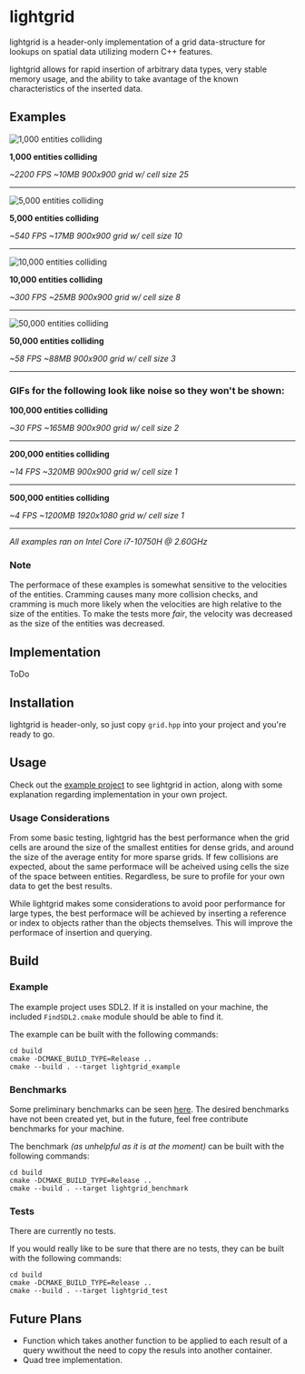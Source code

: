 # lightgrid

lightgrid is a header-only implementation of a grid data-structure for lookups on spatial data utilizing modern C++ features.

lightgrid allows for rapid insertion of arbitrary data types, very stable memory usage, and the ability to take avantage of the known characteristics of the inserted data.

## Examples 


![1,000 entities colliding](./example/gifs/grid_example_1000.gif)

**1,000 entities colliding**

*~2200 FPS ~10MB 900x900 grid w/ cell size 25*

---
![5,000 entities colliding](./example/gifs/grid_example_5000.gif)

**5,000 entities colliding**

*~540 FPS ~17MB 900x900 grid w/ cell size 10*

---

![10,000 entities colliding](./example/gifs/grid_example_10000.gif)

**10,000 entities colliding**

*~300 FPS ~25MB 900x900 grid w/ cell size 8*

---

![50,000 entities colliding](./example/gifs/grid_example_50000.gif)

**50,000 entities colliding**

*~58 FPS ~88MB 900x900 grid w/ cell size 3*

---

### **GIFs for the following look like noise so they won't be shown:**

**100,000 entities colliding**

*~30 FPS ~165MB 900x900 grid w/ cell size 2*

---

**200,000 entities colliding**

*~14 FPS ~320MB 900x900 grid w/ cell size 1*

---

**500,000 entities colliding**

*~4 FPS ~1200MB 1920x1080 grid w/ cell size 1*

---

*All examples ran on Intel Core i7-10750H @ 2.60GHz*

### Note

The performace of these examples is somewhat sensitive to the velocities of the entities. Cramming causes many more collision checks, and cramming is much more likely when the velocities are high relative to the size of the entities. To make the tests more *fair*, the velocity was decreased as the size of the entities was decreased.

## Implementation

ToDo

## Installation

lightgrid is header-only, so just copy `grid.hpp` into your project and you're ready to go.

## Usage

Check out the [example project](./example/lightgrid_example.cpp) to see lightgrid in action, along with some explanation regarding implementation in your own project.

### Usage Considerations

From some basic testing, lightgrid has the best performance when the grid cells are around the size of the smallest entities for dense grids, and around the size of the average entity for more sparse grids. If few collisions are expected, about the same performace will be acheived using cells the size of the space between entities. Regardless, be sure to profile for your own data to get the best results.

While lightgrid makes some considerations to avoid poor performance for large types, the best performace will be achieved by inserting a reference or index to objects rather than the objects themselves. This will improve the performace of insertion and querying.

## Build

### Example

The example project uses SDL2. If it is installed on your machine, the included `FindSDL2.cmake` module should be able to find it.

The example can be built with the following commands:

```console
cd build
cmake -DCMAKE_BUILD_TYPE=Release ..
cmake --build . --target lightgrid_example
```

### Benchmarks

Some preliminary benchmarks can be seen [here](./test/benchmark/README.md). The desired benchmarks have not been created yet, but in the future, feel free contribute benchmarks for your machine.

The benchmark *(as unhelpful as it is at the moment)* can be built with the following commands:

```console
cd build
cmake -DCMAKE_BUILD_TYPE=Release ..
cmake --build . --target lightgrid_benchmark
```

### Tests

There are currently no tests.

If you would really like to be sure that there are no tests, they can be built with the following commands:

```console
cd build
cmake -DCMAKE_BUILD_TYPE=Release ..
cmake --build . --target lightgrid_test
```

## Future Plans

- Function which takes another function to be applied to each result of a query wwithout the need to copy the resuls into another container.
- Quad tree implementation.
